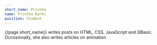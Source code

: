 ```yaml
---
short_name: Prinsha
name: Prinsha Karki
position: Student
---
```

{{page.short_name}} writes posts on HTML, CSS, JavaScript and QBasic. Occosionally, she also writes articles on animation.